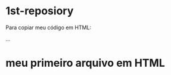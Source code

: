 # 1st-reposiory


Para copiar meu código em HTML:

...
<html>
  <h1> meu primeiro arquivo em HTML</h1>
</html
...
